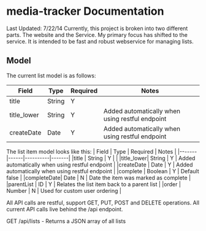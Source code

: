 media-tracker Documentation
=============
Last Updated: 7/22/14
Currently, this project is broken into two different parts. The website and the Service. My primary focus has shifted to the service. It is intended to be fast and robust webservice for managing lists.

## Model
The current list model is as follows:

| Field | Type | Required | Notes |
|-------|------|----------|-------|
|title | String |  Y     |       |
|title_lower| String | Y  | Added automatically when using restful endpoint |
|createDate | Date | Y    | Added automatically when using restful endpoint |

The list item model looks like this:
| Field | Type | Required | Notes |
|-------|------|----------|-------|
|title | String |  Y     |       |
|title_lower| String | Y  | Added automatically when using restful endpoint |
|createDate | Date | Y    | Added automatically when using restful endpoint |
|complete   | Boolean | Y | Default false |
|completeDate| Date  | N  | Date the item was marked as complete |
|parentList | ID | Y      | Relates the list item back to a parent list |
|order      | Number | N  | Used for custom user ordering |



All API calls are restful, support GET, PUT, POST and DELETE operations. All current API calls live behind the /api endpoint.




GET /api/lists - Returns a JSON array of all lists
